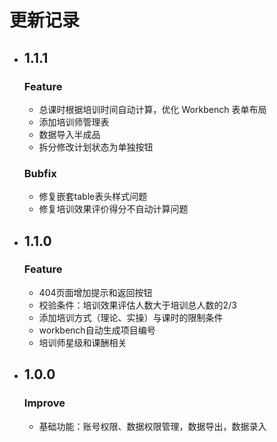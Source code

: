 # 更新记录
- ## 1.1.1
  ### Feature
  - 总课时根据培训时间自动计算，优化 Workbench 表单布局
  - 添加培训师管理表
  - 数据导入半成品
  - 拆分修改计划状态为单独按钮
  ### Bubfix
  - 修复嵌套table表头样式问题
  - 修复培训效果评价得分不自动计算问题
- ## 1.1.0
  ### Feature
  - 404页面增加提示和返回按钮
  - 校验条件：培训效果评估人数大于培训总人数的2/3
  - 添加培训方式（理论、实操）与课时的限制条件
  - workbench自动生成项目编号
  - 培训师星级和课酬相关
- ## 1.0.0
  ### Improve
  - 基础功能：账号权限、数据权限管理，数据导出，数据录入